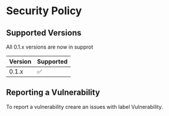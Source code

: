 # Security Policy

## Supported Versions

All 0.1.x versions are now in supprot 

| Version | Supported          |
| ------- | ------------------ |
| 0.1.x   | :white_check_mark: |


## Reporting a Vulnerability

To report a vulnerability creare an issues with label Vulnerability. 
